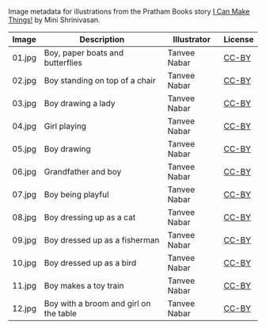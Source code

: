 Image metadata for illustrations from the Pratham Books story [I Can Make Things!](https://storyweaver.org.in/stories/859-i-can-make-things) by Mini Shrinivasan.

Image | Description | Illustrator | License
----- | ----------- | ----------- | -------
01.jpg | Boy, paper boats and butterflies | Tanvee Nabar | [CC-BY](https://creativecommons.org/licenses/by/4.0/)
02.jpg | Boy standing on top of a chair | Tanvee Nabar | [CC-BY](https://creativecommons.org/licenses/by/4.0/)
03.jpg | Boy drawing a lady | Tanvee Nabar | [CC-BY](https://creativecommons.org/licenses/by/4.0/)
04.jpg | Girl playing | Tanvee Nabar | [CC-BY](https://creativecommons.org/licenses/by/4.0/)
05.jpg | Boy drawing | Tanvee Nabar | [CC-BY](https://creativecommons.org/licenses/by/4.0/)
06.jpg | Grandfather and boy | Tanvee Nabar | [CC-BY](https://creativecommons.org/licenses/by/4.0/)
07.jpg | Boy being playful | Tanvee Nabar | [CC-BY](https://creativecommons.org/licenses/by/4.0/)
08.jpg | Boy dressing up as a cat | Tanvee Nabar | [CC-BY](https://creativecommons.org/licenses/by/4.0/)
09.jpg | Boy dressed up as a fisherman | Tanvee Nabar | [CC-BY](https://creativecommons.org/licenses/by/4.0/)
10.jpg | Boy dressed up as a bird | Tanvee Nabar | [CC-BY](https://creativecommons.org/licenses/by/4.0/)
11.jpg | Boy makes a toy train  | Tanvee Nabar | [CC-BY](https://creativecommons.org/licenses/by/4.0/)
12.jpg | Boy with a broom and girl on the table | Tanvee Nabar | [CC-BY](https://creativecommons.org/licenses/by/4.0/)
